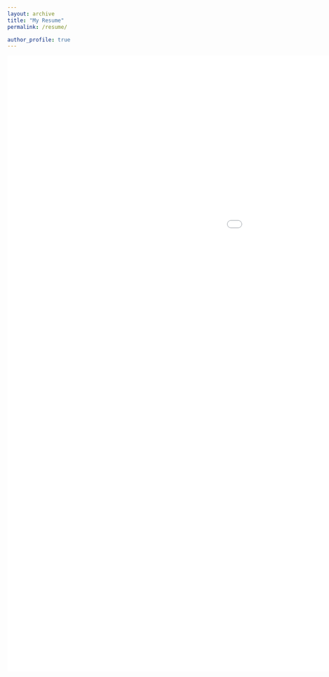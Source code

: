```yaml
---
layout: archive
title: "My Resume"
permalink: /resume/

author_profile: true
---
```



<embed src="/assets/resume/resume.pdf" width="1600px" height="1400px" />
